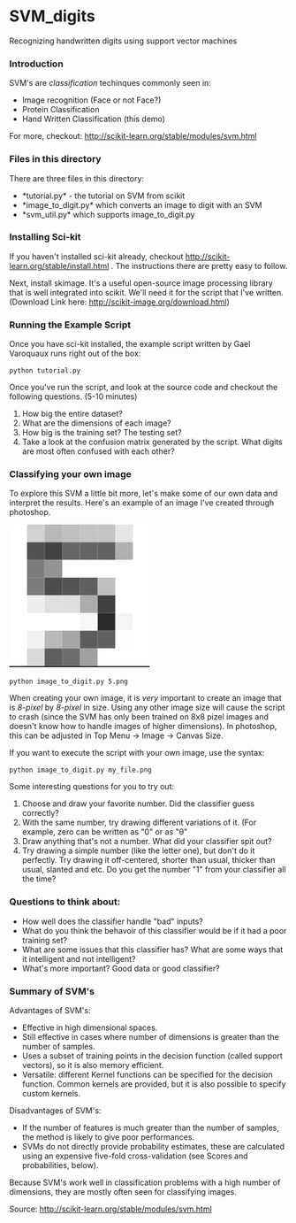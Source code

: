 SVM_digits
==========

Recognizing handwritten digits using support vector machines

<h3> Introduction </h3>


SVM's are *classification* techinques commonly seen in:
<ul>
    <li> Image recognition (Face or not Face?) </li>
    <li> Protein Classification </li>
    <li> Hand Written Classification (this demo) </li>

</ul>

For more, checkout: http://scikit-learn.org/stable/modules/svm.html

<h3> Files in this directory </h3>

There are three files in this directory:
<ul>
    <li> *tutorial.py* - the tutorial on SVM from scikit</li>
    <li> *image_to_digit.py* which converts an image to digit with an SVM </li>
    <li> *svm_util.py* which supports image_to_digit.py</li>
</ul>


<h3> Installing Sci-kit </h3>

If you haven't installed sci-kit already, checkout http://scikit-learn.org/stable/install.html . The instructions there are pretty easy to follow. 


Next, install skimage. It's a useful open-source image processing library that is well integrated into scikit. We'll need it for the script that I've written. (Download Link here: http://scikit-image.org/download.html)

<h3> Running the Example Script </h3>

Once you have sci-kit installed, the example script written by Gael Varoquaux runs right out of the box:

```
python tutorial.py
```

Once you've run the script, and look at the source code and checkout the following questions. (5-10 minutes)
<ol>
    <li> How big the entire dataset? </li>
    <li> What are the dimensions of each image? </li>
    <li> How big is the training set? The testing set? </li>
    <li> Take a look at the confusion matrix generated by the script. What digits are most often confused with each other?
</ol>


<h3> Classifying your own image </h3>

To explore this SVM a little bit more, let's make some of our own data and interpret the results. Here's an example of an image I've created through photoshop. 

![alt tag](https://github.com/theleastinterestingcoder/SVM_digits/blob/master/resources/5_readme.png)

```
python image_to_digit.py 5.png
```

When creating your own image, it is _very_ important to create an image that is  _8-pixel_ by _8-pixel_ in size. Using any other image size will cause the script to crash (since the SVM has only been trained on 8x8 pizel images and doesn't know how to handle images of higher dimensions). In photoshop, this can be adjusted in Top Menu -> Image -> Canvas Size.

If you want to execute the script with your own image, use the syntax:
```
python image_to_digit.py my_file.png
```

Some interesting questions for you to try out: 
<ol>
    <li> Choose and draw your favorite number. Did the classifier guess correctly? </li>
    <li> With the same number, try drawing different variations of it. (For example, zero can be written as "0" or as "θ" </li>
    <li> Draw anything that's not a number. What did your classifier spit out? </li>
    <li> Try drawing a simple number (like the letter one), but don't do it perfectly. Try drawing it off-centered, shorter than usual, thicker than usual, slanted and etc. Do you get the number "1" from your classifier all the time?</li>
</ol>


<h3> Questions to think about: </h3>

<ul>
    <li> How well does the classifier handle "bad" inputs? </li>
    <li> What do you think the behavoir of this classifier would be if it had a poor training set? </li>
    <li> What are some issues that this classifier has? What are some ways that it intelligent and not intelligent? </li>
    <li> What's more important? Good data or good classifier? </li>
</ul>


<h3> Summary of SVM's </h3>

Advantages of SVM's:
<ul>
    <li> Effective in high dimensional spaces. </li>
    <li> Still effective in cases where number of dimensions is greater than the number of samples. </li>
    <li> Uses a subset of training points in the decision function (called support vectors), so it is also memory efficient. </li>
    <li> Versatile: different Kernel functions can be specified for the decision function. Common kernels are provided, but it is also possible to specify custom kernels. </li>
</ul>


Disadvantages of SVM's:
<ul>
    <li> If the number of features is much greater than the number of samples, the method is likely to give poor 
performances. </li>
    <li> SVMs do not directly provide probability estimates, these are calculated using an expensive five-fold cross-validation (see Scores and probabilities, below). </li>
</ul>


Because SVM's work well in classification problems with a high number of dimensions, they are mostly often seen for classifying images. 


Source: http://scikit-learn.org/stable/modules/svm.html











